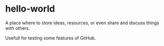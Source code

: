 # hello-world
A place where to store ideas, resources, or even share and discuss things with others.

Usefull for testing some features of GitHub.
